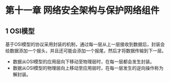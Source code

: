 # 第十一章  网络安全架构与保护网络组件

## 1 OSI模型
基于OSI模型的协议采用封装的机制，通过每一层从上一层接收到数据后，封装会给数据添加一个报头，并且还可能会添加一个报尾，然后才将数据传输到下一层。

* 数据从OSI模型的应用层向下移动至物理层时，在每一层都会发生封装。
* 数据从OSI模型的物理层向上移动至应用层时，在每一层发生的逆向操作称为解封装。
